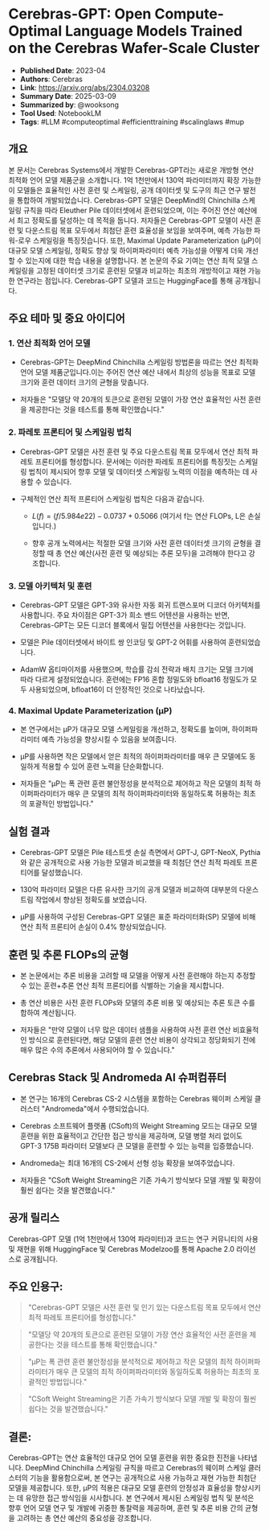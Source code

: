 # Cerebras-GPT: Open Compute-Optimal Language Models Trained on the Cerebras Wafer-Scale Cluster

- **Published Date**: 2023-04
- **Authors**: Cerebras
- **Link**: https://arxiv.org/abs/2304.03208
- **Summary Date**: 2025-03-09
- **Summarized by**: @wooksong
- **Tool Used**: NotebookLM
- **Tags**: #LLM #computeoptimal #efficienttraining #scalinglaws #mup

## 개요

본 문서는 Cerebras Systems에서 개발한 Cerebras-GPT라는 새로운 개방형 연산 최적화 언어 모델 제품군을 소개합니다. 1억 1천만에서 130억 파라미터까지 확장 가능한 이 모델들은 효율적인 사전 훈련 및 스케일링, 공개 데이터셋 및 도구의 최근 연구 발전을 통합하여 개발되었습니다. Cerebras-GPT 모델은 DeepMind의 Chinchilla 스케일링 규칙을 따라 Eleuther Pile 데이터셋에서 훈련되었으며, 이는 주어진 연산 예산에서 최고 정확도를 달성하는 데 목적을 둡니다. 저자들은 Cerebras-GPT 모델이 사전 훈련 및 다운스트림 목표 모두에서 최첨단 훈련 효율성을 보임을 보여주며, 예측 가능한 파워-로우 스케일링을 특징짓습니다. 또한, Maximal Update Parameterization (µP)이 대규모 모델 스케일링, 정확도 향상 및 하이퍼파라미터 예측 가능성을 어떻게 더욱 개선할 수 있는지에 대한 학습 내용을 설명합니다. 본 논문의 주요 기여는 연산 최적 모델 스케일링을 고정된 데이터셋 크기로 훈련된 모델과 비교하는 최초의 개방적이고 재현 가능한 연구라는 점입니다. Cerebras-GPT 모델과 코드는 HuggingFace를 통해 공개됩니다.

## 주요 테마 및 중요 아이디어

### 1. 연산 최적화 언어 모델

- Cerebras-GPT는 DeepMind Chinchilla 스케일링 방법론을 따르는 연산 최적화 언어 모델 제품군입니다.이는 주어진 연산 예산 내에서 최상의 성능을 목표로 모델 크기와 훈련 데이터 크기의 균형을 맞춥니다.

- 저자들은 "모델당 약 20개의 토큰으로 훈련된 모델이 가장 연산 효율적인 사전 훈련을 제공한다는 것을 테스트를 통해 확인했습니다."

### 2. 파레토 프론티어 및 스케일링 법칙

- Cerebras-GPT 모델은 사전 훈련 및 주요 다운스트림 목표 모두에서 연산 최적 파레토 프론티어를 형성합니다.
문서에는 이러한 파레토 프론티어를 특징짓는 스케일링 법칙이 제시되어 향후 모델 및 데이터셋 스케일링 노력의 이점을 예측하는 데 사용할 수 있습니다.

- 구체적인 연산 최적 프론티어 스케일링 법칙은 다음과 같습니다.

  - $L(f) = (f/5.984e22)−0.0737 + 0.5066$ (여기서 f는 연산 FLOPs, L은 손실입니다.)

  - 향후 공개 노력에서는 적절한 모델 크기와 사전 훈련 데이터셋 크기의 균형을 결정할 때 총 연산 예산(사전 훈련 및 예상되는 추론 모두)을 고려해야 한다고 강조합니다.

### 3. 모델 아키텍처 및 훈련

- Cerebras-GPT 모델은 GPT-3와 유사한 자동 회귀 트랜스포머 디코더 아키텍처를 사용합니다. 주요 차이점은 GPT-3가 희소 밴드 어텐션을 사용하는 반면, Cerebras-GPT는 모든 디코더 블록에서 밀집 어텐션을 사용한다는 것입니다.

- 모델은 Pile 데이터셋에서 바이트 쌍 인코딩 및 GPT-2 어휘를 사용하여 훈련되었습니다.

- AdamW 옵티마이저를 사용했으며, 학습률 감쇠 전략과 배치 크기는 모델 크기에 따라 다르게 설정되었습니다. 훈련에는 FP16 혼합 정밀도와 bfloat16 정밀도가 모두 사용되었으며, bfloat16이 더 안정적인 것으로 나타났습니다.

### 4. Maximal Update Parameterization (µP)

- 본 연구에서는 µP가 대규모 모델 스케일링을 개선하고, 정확도를 높이며, 하이퍼파라미터 예측 가능성을 향상시킬 수 있음을 보여줍니다.

- µP를 사용하면 작은 모델에서 얻은 최적의 하이퍼파라미터를 매우 큰 모델에도 동일하게 적용할 수 있어 훈련 노력을 단순화합니다.

- 저자들은 "µP는 폭 관련 훈련 불안정성을 분석적으로 제어하고 작은 모델의 최적 하이퍼파라미터가 매우 큰 모델의 최적 하이퍼파라미터와 동일하도록 허용하는 최초의 포괄적인 방법입니다."

## 실험 결과

- Cerebras-GPT 모델은 Pile 테스트셋 손실 측면에서 GPT-J, GPT-NeoX, Pythia와 같은 공개적으로 사용 가능한 모델과 비교했을 때 최첨단 연산 최적 파레토 프론티어를 달성했습니다.

- 130억 파라미터 모델은 다른 유사한 크기의 공개 모델과 비교하여 대부분의 다운스트림 작업에서 향상된 정확도를 보였습니다.

- µP를 사용하여 구성된 Cerebras-GPT 모델은 표준 파라미터화(SP) 모델에 비해 연산 최적 프론티어 손실이 0.4% 향상되었습니다.

## 훈련 및 추론 FLOPs의 균형

- 본 논문에서는 추론 비용을 고려할 때 모델을 어떻게 사전 훈련해야 하는지 추정할 수 있는 훈련+추론 연산 최적 프론티어를 식별하는 기술을 제시합니다.

- 총 연산 비용은 사전 훈련 FLOPs와 모델의 추론 비용 및 예상되는 추론 토큰 수를 합하여 계산됩니다.

- 저자들은 "만약 모델이 너무 많은 데이터 샘플을 사용하여 사전 훈련 연산 비효율적인 방식으로 훈련된다면, 해당 모델의 훈련 연산 비용이 상각되고 정당화되기 전에 매우 많은 수의 추론에서 사용되어야 할 수 있습니다."

## Cerebras Stack 및 Andromeda AI 슈퍼컴퓨터

- 본 연구는 16개의 Cerebras CS-2 시스템을 포함하는 Cerebras 웨이퍼 스케일 클러스터 "Andromeda"에서 수행되었습니다.

- Cerebras 소프트웨어 플랫폼 (CSoft)의 Weight Streaming 모드는 대규모 모델 훈련을 위한 효율적이고 간단한 접근 방식을 제공하며, 모델 병렬 처리 없이도 GPT-3 175B 파라미터 모델보다 큰 모델을 훈련할 수 있는 능력을 입증했습니다.

- Andromeda는 최대 16개의 CS-2에서 선형 성능 확장을 보여주었습니다.

- 저자들은 "CSoft Weight Streaming은 기존 가속기 방식보다 모델 개발 및 확장이 훨씬 쉽다는 것을 발견했습니다."

## 공개 릴리스
Cerebras-GPT 모델 (1억 1천만에서 130억 파라미터)과 코드는 연구 커뮤니티의 사용 및 재현을 위해 HuggingFace 및 Cerebras Modelzoo를 통해 Apache 2.0 라이선스로 공개됩니다.

## 주요 인용구:

> "Cerebras-GPT 모델은 사전 훈련 및 인기 있는 다운스트림 목표 모두에서 연산 최적 파레토 프론티어를 형성합니다."

> "모델당 약 20개의 토큰으로 훈련된 모델이 가장 연산 효율적인 사전 훈련을 제공한다는 것을 테스트를 통해 확인했습니다."

> "µP는 폭 관련 훈련 불안정성을 분석적으로 제어하고 작은 모델의 최적 하이퍼파라미터가 매우 큰 모델의 최적 하이퍼파라미터와 동일하도록 허용하는 최초의 포괄적인 방법입니다."

> "CSoft Weight Streaming은 기존 가속기 방식보다 모델 개발 및 확장이 훨씬 쉽다는 것을 발견했습니다."

## 결론:

Cerebras-GPT는 연산 효율적인 대규모 언어 모델 훈련을 위한 중요한 진전을 나타냅니다. DeepMind Chinchilla 스케일링 규칙을 따르고 Cerebras의 웨이퍼 스케일 클러스터의 기능을 활용함으로써, 본 연구는 공개적으로 사용 가능하고 재현 가능한 최첨단 모델을 제공합니다. 또한, µP의 적용은 대규모 모델 훈련의 안정성과 효율성을 향상시키는 데 유망한 접근 방식임을 시사합니다. 본 연구에서 제시된 스케일링 법칙 및 분석은 향후 언어 모델 연구 및 개발에 귀중한 통찰력을 제공하며, 훈련 및 추론 비용 간의 균형을 고려하는 총 연산 예산의 중요성을 강조합니다.
